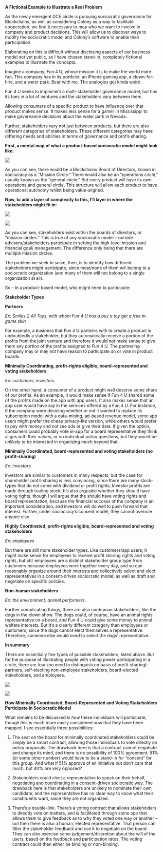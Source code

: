 **A Fictional Example to Illustrate a Real Problem**

As the newly emergent DCE circle is pursuing sociocratic governance for
Blockchains, as well as considering Colony as a way to facilitate cooperation,
we find it necessary to map who we want to involve in company and product
decisions. This will allow us to discover ways to modify the sociocratic model
and Colony’s software to enable their participation.

Elaborating on this is difficult without disclosing aspects of our business
model not yet public, so I have chosen stand-in, completely fictional examples
to illustrate the concepts.

Imagine a company, Fun 4 U, whose mission it is to make the world more fun. This
company has in its portfolio: an iPhone gaming app, a clown-for-hire, and a
water park. Bear with me. The analogies get kinda weird.

Fun 4 U seeks to implement a multi-stakeholder governance model, but has its
toes in a lot of ventures and the stakeholders vary between them.

Allowing consumers of a specific product to have influence over that product
makes sense. It makes less sense for a gamer in Mississippi to make governance
decisions about the water park in Nevada.

Further, stakeholders vary not just between products, but there are also
different categories of stakeholders. These different categories may have
differing needs and abilities in terms of governance and profit-sharing.

**­­­­­­­­­­­­­­­­First, a mental map of what a product-based sociocratic model
might look like:**

![](media/bf619433db77b98a63285f532b0cd994.png)

As you can see, there would be a Blockchains Board of Directors, known in
sociocracy as a “Mission Circle.” There would also be an “operations circle,”
usually known as the “general circle.” But every product will have its own
operations and general circle. This structure will allow each product to have
operational autonomy whilst being value-aligned.

**Now, to add a layer of complexity to this, I’ll layer in where the
stakeholders might fit in:**

![](media/9dcb8680190c8b04024c3d064379cb10.jpg)

![](media/d1100873319f252e218dcfdc54b57ff1.jpg)

As you can see, stakeholders exist within the boards of directors, or “mission
circles.” This is true of any sociocratic model – outside advisors/stakeholders
participate in setting the high-level mission and financial goal/ management.
The difference only being that there are multiple mission circles.

The problem we seek to solve, then, is to identify how different stakeholders
might participate, since most/none of them will belong to a sociocratic
organization (and many of them will not belong to a single organization at all).

So – in a product-based model, who might need to participate:

**Stakeholder Types**

**Partners**

*Ex: Smiles 2 All Toys, with whom Fun 4 U has a buy a toy get a free in-game
skin*

For example, a business that Fun 4 U partners with to create a product is
undoubtedly a stakeholder, but they automatically receive a portion of the
profits from the joint venture and therefore it would not make sense to give
them any portion of the profits assigned to Fun 4 U. The partnering company may
or may not have reason to participate on or vote in product boards.

**Minimally Coordinating, profit-rights eligible, board-represented and voting
stakeholders**

*Ex: customers, investors*

On the other hand, a consumer of a product might well deserve some share of our
profits. As an example, it would make sense if Fun 4 U shared some of the
profits made on the app with app users. It also makes sense that an app user
would have say in the services offered by a Fun 4 U. For instance, if the
company were deciding whether or not it wanted to replace its subscription model
with a data-mining, ad-based revenue model, some app users might prefer the
cheap privacy-lite version, while others would prefer to pay with money and not
see ads or give their data. If given the option, consumers could probably vote
in-app for a board representative they think aligns with their values, or on
individual policy questions, but they would be unlikely to be interested in
organizing much beyond that.

**Minimally Coordinated, board-represented and voting stakeholders (no
profit-sharing)**

*Ex: investors*

Investors are similar to customers in many respects, but the case for
shareholder profit-sharing is less convincing, since there are many stock-types
that do not come with dividend or profit rights; Investor profits are made
through trading stock. It’s also arguable whether they should have voting
rights, though I will argue that the should have voting rights and board
representation, because the financial success of the company is an important
consideration, and investors will do well to push forward that interest.
Further, under sociocracy’s consent model, they cannot overrule anyone else.

**Highly Coordinated, profit-rights eligible, board-represented and voting
stakeholders**

*Ex: employees*

But there are still more stakeholder types. Like customers/app users, it might
make sense for employees to receive profit sharing rights and voting rights, but
still employees are a distinct stakeholder group type from customers because
employees work together every day, and so can reasonably organize around their
interests and collectively select and elect representatives in a consent-driven
sociocratic model, as well as draft and negotiate on specific policies.

**Non-human stakeholders**

*Ex: the environment, animal performers.*

Further complicating things, there are also nonhuman stakeholders, like the dogs
in the clown show. The dogs could, of course, have an animal rights
representative on a board, and Fun 4 U could give some money to animal welfare
interests. But it’s a clearly different category than employees or customers,
since the dogs cannot elect themselves a representative. Therefore, someone else
would need to select the dogs’ representative.

**In summary**

There are essentially five types of possible stakeholders, listed above. But for
the purpose of illustrating people with voting power participating in a circle,
there are four (no need to distinguish on basis of profit-sharing): partners,
self-electing non-employee stakeholders, board-elected stakeholders, and
employees.

![](media/4f3f99c486a4e7f5990a46f53cfe5955.jpg)

![](media/32044538cf72c5d26c0396a45a6940fa.jpg)

**How Minimally Coordinated, Board-Represented and Voting Stakeholders
Participate in Sociocratic Model**

What remains to be discussed is *how* these individuals will participate, though
this is much more easily considered now that they have been mapped. I see
essentially three possibilities:

1.  The seat on the board for minimally coordinated stakeholders could be simply
    be a smart contract, allowing those individuals to vote directly on policy
    proposals. The drawback here is that a contract cannot negotiate and change
    its mind, and there is no possibility of 100% agreement. 51% (or some other
    number) would have to be a stand-in for “consent” for this group. And what
    if 51% approve of an initiative but don’t care that much, but 40% are very
    opposed?

2.  Stakeholders could elect a representative to speak on their behalf,
    negotiating and coordinating in a consent-driven sociocratic way. The
    drawback here is that stakeholders are unlikely to nominate their own
    candidate, and the representative has no clear way to know what their
    constituents want, since they are not organized.

3.  There’s a double-link. There’s a voting contract that allows stakeholders to
    directly vote on matters, and is facilitated through some app that allows
    them to give feedback as to why they voted one way or another – but then
    there is also a human, elected representative. That person can filter the
    stakeholder feedback and use it to negotiate on the board. They can also
    exercise some judgement/discretion about the will of the users, based on the
    feedback and participation rates. The voting contract could then either be
    binding or non-binding.
